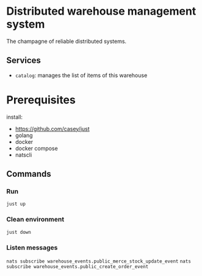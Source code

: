 # Distributed warehouse management system

The champagne of reliable distributed systems.

## Services

-   `catalog`: manages the list of items of this warehouse

# Prerequisites

install:

-   https://github.com/casey/just
-   golang
-   docker
-   docker compose
-   natscli

## Commands

### Run

`just up`

### Clean environment

`just down`

### Listen messages

`nats subscribe warehouse_events.public_merce_stock_update_event`
`nats subscribe warehouse_events.public_create_order_event`
